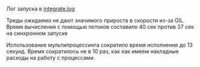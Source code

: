 Лог запуска в [integrate.log](./integrate.log)

Треды ожидаемо не дают значимого прироста в скорости из-за GIL.
Время вычисления с помощью потоков составило 40 сек против 37 сек на синхронном запуске

Использование мультипроцессинга сократило время исполнения до 13 секунд. Время сократилось не в 10 раз, как как имеем накладные расходы на работу с процессами.
